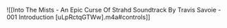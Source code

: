 ![[Into The Mists - An Epic Curse Of Strahd Soundtrack By Travis Savoie - 001 Introduction [uLpRctqGTWw].m4a#controls]]